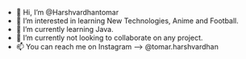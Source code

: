 - 👋 Hi, I’m @Harshvardhantomar
- 👀 I’m interested in learning New Technologies, Anime and Football.
- 🌱 I’m currently learning Java.
- 💞️ I’m currently not looking to collaborate on any project.
- 📫 You can reach me on Instagram --> @tomar.harshvardhan

<!---
Harshvardhantomar/Harshvardhantomar is a ✨ special ✨ repository because its `README.md` (this file) appears on your GitHub profile.
You can click the Preview link to take a look at your changes.
--->
